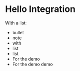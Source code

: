 # Hello Integration

WIth a list:
* bullet
* note
* with
* list
* list
* For the demo
* For the demo
demo
